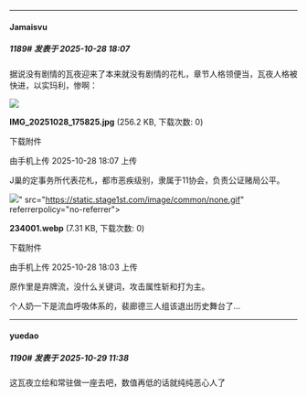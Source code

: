 ﻿
*****

####  Jamaisvu  
##### 1189#       发表于 2025-10-28 18:07

据说没有剧情的瓦夜迎来了本来就没有剧情的花札，章节人格领便当，瓦夜人格被快进，以实玛利，惨啊：

<img src="https://img.stage1st.com/forum/202510/28/180748rbqmb7tdq5ezacuo.jpg" referrerpolicy="no-referrer">

<strong>IMG_20251028_175825.jpg</strong> (256.2 KB, 下载次数: 0)

下载附件

由手机上传
2025-10-28 18:07 上传

J巢的定事务所代表花札，都市恶疾级别，隶属于11协会，负责公证赌局公平。

<img src="https://img.stage1st.com/forum/202510/28/180325lnbk8bo51k15qb13.webp" referrerpolicy="no-referrer">" src="https://static.stage1st.com/image/common/none.gif" referrerpolicy="no-referrer">

<strong>234001.webp</strong> (7.31 KB, 下载次数: 0)

下载附件

由手机上传
2025-10-28 18:03 上传

原作里是弃牌流，没什么关键词，攻击属性斩和打为主。

个人奶一下是流血呼吸体系的，裴廊德三人组该退出历史舞台了...


*****

####  yuedao  
##### 1190#       发表于 2025-10-29 11:38

这瓦夜立绘和常驻做一座去吧，数值再低的话就纯纯恶心人了

